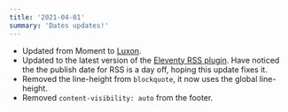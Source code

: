 ```yaml
---
title: '2021-04-01'
summary: 'Dates updates!'
---
```


* Updated from Moment to [Luxon](https://moment.github.io/luxon/).
* Updated to the latest version of the [Eleventy RSS plugin](https://www.11ty.dev/docs/plugins/rss/). Have noticed the the publish date for RSS is a day off, hoping this update fixes it.
* Removed the line-height from <code>blockquote</code>, it now uses the global line-height.
* Removed <code>content-visibility: auto</code> from the footer.
